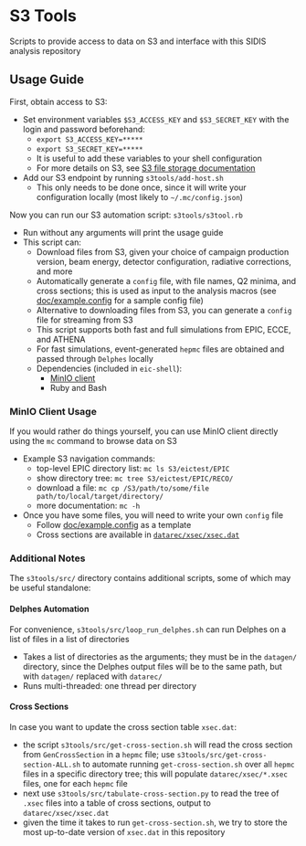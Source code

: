# S3 Tools

Scripts to provide access to data on S3 and interface with this SIDIS analysis repository


## Usage Guide

First, obtain access to S3:
- Set environment variables `$S3_ACCESS_KEY` and `$S3_SECRET_KEY` with the login and password beforehand:
  - `export S3_ACCESS_KEY=*****`
  - `export S3_SECRET_KEY=*****`
  - It is useful to add these variables to your shell configuration
  - For more details on S3, see [S3 file storage documentation](https://doc.athena-eic.org/en/latest/howto/s3_file_storage.html)
- Add our S3 endpoint by running `s3tools/add-host.sh`
  - This only needs to be done once, since it will write your configuration
    locally (most likely to `~/.mc/config.json`)

Now you can run our S3 automation script: `s3tools/s3tool.rb`
- Run without any arguments will print the usage guide
- This script can:
  - Download files from S3, given your choice of campaign production version,
    beam energy, detector configuration, radiative corrections, and more
  - Automatically generate a `config` file, with file names, Q2 minima, and
    cross sections; this is used as input to the analysis macros (see
    [doc/example.config](../doc/example.config) for a sample config file)
  - Alternative to downloading files from S3, you can generate a `config` file
    for streaming from S3
  - This script supports both fast and full simulations from EPIC, ECCE, and ATHENA
  - For fast simulations, event-generated `hepmc` files are obtained and passed through
    `Delphes` locally
  - Dependencies (included in `eic-shell`):
    - [MinIO client](https://docs.min.io/docs/minio-client-complete-guide)
    - Ruby and Bash


### MinIO Client Usage
If you would rather do things yourself, you can use MinIO client directly using the
`mc` command to browse data on S3
- Example S3 navigation commands:
  - top-level EPIC directory list: `mc ls S3/eictest/EPIC`
  - show directory tree: `mc tree S3/eictest/EPIC/RECO/`
  - download a file: `mc cp /S3/path/to/some/file path/to/local/target/directory/`
  - more documentation: `mc -h`
- Once you have some files, you will need to write your own `config` file
  - Follow [doc/example.config](../doc/example.config) as a template
  - Cross sections are available in [`datarec/xsec/xsec.dat`](../datarec/xsec/xsec.dat)


### Additional Notes
The `s3tools/src/` directory contains additional scripts, some of which may be useful standalone:

#### Delphes Automation
For convenience, `s3tools/src/loop_run_delphes.sh` can run Delphes on a list of files
in a list of directories
- Takes a list of directories as the arguments; they must be in the `datagen/`
  directory, since the Delphes output files will be to the same path, but with
  `datagen/` replaced with `datarec/`
- Runs multi-threaded: one thread per directory

#### Cross Sections
In case you want to update the cross section table `xsec.dat`:
- the script `s3tools/src/get-cross-section.sh` will read the cross section from
  `GenCrossSection` in a `hepmc` file; use `s3tools/src/get-cross-section-ALL.sh` to
  automate running `get-cross-section.sh` over all `hepmc` files in a specific
  directory tree; this will populate `datarec/xsec/*.xsec` files, one for each
  `hepmc` file
- next use `s3tools/src/tabulate-cross-section.py` to read the tree of `.xsec` files into
  a table of cross sections, output to `datarec/xsec/xsec.dat`
- given the time it takes to run `get-cross-section.sh`, we try to store the
  most up-to-date version of `xsec.dat` in this repository
